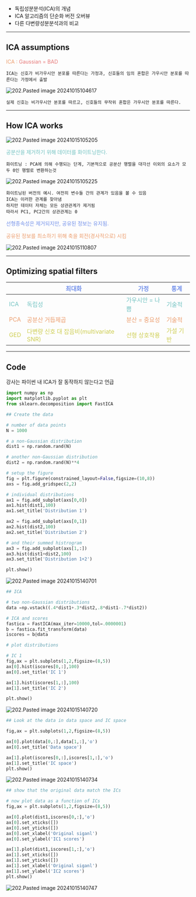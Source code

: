 - 독립성분분석(ICA)의 개념
- ICA 알고리즘의 단순화 버전 오버뷰
- 다른 다변량성분분석과의 비교
----
## ICA assumptions

<span style="color:rgb(236, 158, 111)">ICA : </span>
<span style="color:rgb(230, 122, 122)">Gaussian = BAD</span> 

	ICA는 신호가 비가우시안 분포를 따른다는 가정과, 신호들의 임의 혼합은 가우시안 분포를 따른다는 가정에서 출발

![202.Pasted image 20241015104617](../pic/16.%20Clustrering%20and%20dimension-reduction/202.Pasted%20image%2020241015104617.png)

	실제 신호는 비가우시안 분포를 따르고, 신호들의 무작위 혼합은 가우시안 분포를 따른다.

---
## How ICA works

![202.Pasted image 20241015105205](../pic/16.%20Clustrering%20and%20dimension-reduction/202.Pasted%20image%2020241015105205.png)



<span style="color:rgb(116, 195, 194)">공분산을 제거하기 위해 데이터를 화이트닝한다.</span> 

	화이트닝 : PCA에 의해 수행되는 단계, 기본적으로 공분산 행렬을 대각선 이외의 요소가 모두 0인 행렬로 변환하는것

![202.Pasted image 20241015105225](../pic/16.%20Clustrering%20and%20dimension-reduction/202.Pasted%20image%2020241015105225.png)

	화이트닝된 버전의 예시. 여전히 변수들 간의 관계가 있음을 볼 수 있음
	ICA는 이러한 관계를 찾아냄 
	하지만 데이터 자체는 모든 상관관계가 제거됨
	따라서 PC1, PC2간의 상관관계는 0


<span style="color:rgb(118, 147, 234)">선형종속성은 제거되지만, 공유된 정보는 유지됨.</span> 

<span style="color:rgb(236, 158, 111)">공유된 정보를 최소하기 위해 축을 회전(경사적으로) 시킴</span> 

![202.Pasted image 20241015110807](../pic/16.%20Clustrering%20and%20dimension-reduction/202.Pasted%20image%2020241015110807.png)

---
## Optimizing spatial filters

|                                                   | **<span style="color:rgb(118, 147, 234)">최대화</span>**                       | **<span style="color:rgb(118, 147, 234)">가정</span>**    | **<span style="color:rgb(118, 147, 234)">통계</span>** |
| ------------------------------------------------- | --------------------------------------------------------------------------- | ------------------------------------------------------- | ---------------------------------------------------- |
| <span style="color:rgb(116, 195, 194)">ICA</span> | <span style="color:rgb(116, 195, 194)">독립성</span>                           | <span style="color:rgb(116, 195, 194)">가우시안 = 나쁨</span> | <span style="color:rgb(116, 195, 194)">기술적</span>    |
| <span style="color:rgb(236, 158, 111)">PCA</span> | <span style="color:rgb(236, 158, 111)">공분산 거듭제곱</span>                      | <span style="color:rgb(236, 158, 111)">분산 = 중요성</span>  | <span style="color:rgb(236, 158, 111)">기술적</span>    |
| <span style="color:rgb(205, 205, 81)">GED</span>  | <span style="color:rgb(205, 205, 81)">다변량 신호 대 잡음비(multivariate SNR)</span> | <span style="color:rgb(205, 205, 81)">선형 상호작용</span>    | <span style="color:rgb(205, 205, 81)">가설 기반</span>   |

---
## Code 

강사는 파이썬 내 ICA가 잘 동작하지 않는다고 언급

```python
import numpy as np
import matplotlib.pyplot as plt
from sklearn.decomposition import FastICA
```

```python
## Create the data

# number of data points
N = 1000

# a non-Gaussian distribution
dist1 = np.random.rand(N)

# another non-Gaussian distribution 
dist2 = np.random.rand(N)**4

# setup the figure
fig = plt.figure(constrained_layout=False,figsize=(10,8))
axs = fig.add_gridspec(2,2)

# individual distributions
ax1 = fig.add_subplot(axs[0,0])
ax1.hist(dist1,100)
ax1.set_title('Distribution 1')

ax2 = fig.add_subplot(axs[0,1])
ax2.hist(dist2,100)
ax2.set_title('Distribution 2')

# and their summed histrogram
ax3 = fig.add_subplot(axs[1,:])
ax3.hist(dist1+dist2,100)
ax3.set_title('Distribution 1+2')

plt.show()
```
![202.Pasted image 20241015140701](../pic/16.%20Clustrering%20and%20dimension-reduction/202.Pasted%20image%2020241015140701.png)

```python
## ICA

# two non-Gaussian distributions
data =np.vstack((.4*dist1+.3*dist2,.8*dist1-.7*dist2))

# ICA and scores
fastica = FastICA(max_iter=10000,tol=.0000001)
b = fastica.fit_transform(data)
iscores = b@data

# plot distributions

# IC 1
fig,ax = plt.subplots(1,2,figsize=(8,5))
ax[0].hist(iscores[0,:],100)
ax[0].set_title('IC 1')

ax[1].hist(iscores[1,:],100)
ax[1].set_title('IC 2')

plt.show()
```
![202.Pasted image 20241015140720](../pic/16.%20Clustrering%20and%20dimension-reduction/202.Pasted%20image%2020241015140720.png)


```python
## Look at the data in data space and IC space

fig,ax = plt.subplots(1,2,figsize=(8,5))

ax[0].plot(data[0,:],data[1,:],'o')
ax[0].set_title('Data space')

ax[1].plot(iscores[0,:],iscores[1,:],'o')
ax[1].set_title('IC space')
plt.show()
```
![202.Pasted image 20241015140734](../pic/16.%20Clustrering%20and%20dimension-reduction/202.Pasted%20image%2020241015140734.png)

```python
## show that the original data match the ICs

# now plot data as a function of ICs
fig,ax = plt.subplots(1,2,figsize=(8,5))

ax[0].plot(dist1,iscores[0,:],'o')
ax[0].set_xticks([])
ax[0].set_yticks([])
ax[0].set_xlabel('Original siganl')
ax[0].set_ylabel('IC1 scores')

ax[1].plot(dist1,iscores[1,:],'o')
ax[1].set_xticks([])
ax[1].set_yticks([])
ax[1].set_xlabel('Original siganl')
ax[1].set_ylabel('IC2 scores')
plt.show()
```
![202.Pasted image 20241015140747](../pic/16.%20Clustrering%20and%20dimension-reduction/202.Pasted%20image%2020241015140747.png)